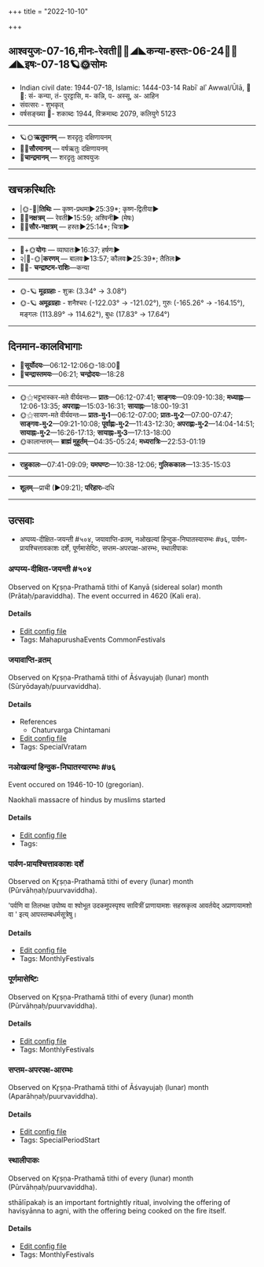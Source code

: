 +++
title = "2022-10-10"

+++
## आश्वयुजः-07-16,मीनः-रेवती🌛🌌◢◣कन्या-हस्तः-06-24🌌🌞◢◣इषः-07-18🪐🌞सोमः
- Indian civil date: 1944-07-18, Islamic: 1444-03-14 Rabīʿ alʾ Awwal/Ūlā, 🌌🌞: सं- कन्या, तं- पुरट्टासि, म- कन्नि, प- अस्सू, अ- आहिन
- संवत्सरः - शुभकृत्
- वर्षसङ्ख्या 🌛- शकाब्दः 1944, विक्रमाब्दः 2079, कलियुगे 5123
___________________
- 🪐🌞**ऋतुमानम्** — शरदृतुः दक्षिणायनम्
- 🌌🌞**सौरमानम्** — वर्षऋतुः दक्षिणायनम्
- 🌛**चान्द्रमानम्** — शरदृतुः आश्वयुजः
___________________


## खचक्रस्थितिः
- |🌞-🌛|**तिथिः** — कृष्ण-प्रथमा►25:39*; कृष्ण-द्वितीया►  
- 🌌🌛**नक्षत्रम्** — रेवती►15:59; अश्विनी► (मेषः)  
- 🌌🌞**सौर-नक्षत्रम्** — हस्तः►25:14*; चित्रा►  
___________________
- 🌛+🌞**योगः** — व्याघातः►16:37; हर्षणः►  
- २|🌛-🌞|**करणम्** — बालवः►13:57; कौलवः►25:39*; तैतिलः►  
- 🌌🌛- **चन्द्राष्टम-राशिः**—कन्या  
___________________
- 🌞-🪐 **मूढग्रहाः** - शुक्रः (3.34° → 3.08°)
- 🌞-🪐 **अमूढग्रहाः** - शनैश्चरः (-122.03° → -121.02°), गुरुः (-165.26° → -164.15°), मङ्गलः (113.89° → 114.62°), बुधः (17.83° → 17.64°)
___________________


## दिनमान-कालविभागाः
- 🌅**सूर्योदयः**—06:12-12:06🌞️-18:00🌇  
- 🌛**चन्द्रास्तमयः**—06:21; **चन्द्रोदयः**—18:28  
___________________
- 🌞⚝भट्टभास्कर-मते वीर्यवन्तः— **प्रातः**—06:12-07:41; **साङ्गवः**—09:09-10:38; **मध्याह्नः**—12:06-13:35; **अपराह्णः**—15:03-16:31; **सायाह्नः**—18:00-19:31  
- 🌞⚝सायण-मते वीर्यवन्तः— **प्रातः-मु॰1**—06:12-07:00; **प्रातः-मु॰2**—07:00-07:47; **साङ्गवः-मु॰2**—09:21-10:08; **पूर्वाह्णः-मु॰2**—11:43-12:30; **अपराह्णः-मु॰2**—14:04-14:51; **सायाह्नः-मु॰2**—16:26-17:13; **सायाह्नः-मु॰3**—17:13-18:00  
- 🌞कालान्तरम्— **ब्राह्मं मुहूर्तम्**—04:35-05:24; **मध्यरात्रिः**—22:53-01:19  
___________________
- **राहुकालः**—07:41-09:09; **यमघण्टः**—10:38-12:06; **गुलिककालः**—13:35-15:03  
___________________
- **शूलम्**—प्राची (►09:21); **परिहारः**–दधि  
___________________

## उत्सवाः
- अप्पय्य-दीक्षित-जयन्ती #५०४, जयावाप्ति-व्रतम्, नओखल्यां हिन्दुक-निघातस्यारम्भः #७६, पार्वण-प्रायश्चित्तावकाशः दर्शे, पूर्णमासेष्टिः, सप्तम-अपरपक्ष-आरम्भः, स्थालीपाकः
### अप्पय्य-दीक्षित-जयन्ती #५०४

Observed on Kr̥ṣṇa-Prathamā tithi of Kanyā (sidereal solar) month (Prātaḥ/paraviddha). The event occurred in 4620 (Kali era).  




#### Details
- [Edit config file](https://github.com/jyotisham/adyatithi/blob/master/mahApuruSha/smArta-misc/sidereal_solar_month/tithi/06/16/appayya-dIkSita-jayantI.toml)
- Tags: MahapurushaEvents CommonFestivals


### जयावाप्ति-व्रतम्

Observed on Kr̥ṣṇa-Prathamā tithi of Āśvayujaḥ (lunar) month (Sūryōdayaḥ/puurvaviddha). 



#### Details
- References
  - Chaturvarga Chintamani
- [Edit config file](https://github.com/jyotisham/adyatithi/blob/master/general/lunar_month/tithi/07/16/jayAvApti-vratam.toml)
- Tags: SpecialVratam


### नओखल्यां हिन्दुक-निघातस्यारम्भः #७६

Event occured on 1946-10-10 (gregorian). 

Naokhali massacre of hindus by muslims started

#### Details
- [Edit config file](https://github.com/jyotisham/adyatithi/blob/master/mahApuruSha/xatra-later/gregorian/day/10/10/naokhalyAM_hinduka-nighAtasyArambhaH.toml)
- Tags: 


### पार्वण-प्रायश्चित्तावकाशः दर्शे

Observed on Kr̥ṣṇa-Prathamā tithi of every (lunar) month (Pūrvāhṇaḥ/puurvaviddha). 

'पर्वणि वा तिलभक्ष उपोष्य वा श्वोभूत उदकमुपस्पृश्य सावित्रीं प्राणायामशः सहस्रकृत्व आवर्तयेद् अप्राणायामशो वा ' इत्य् आपस्तम्बधर्मसूत्रेषु।

#### Details
- [Edit config file](https://github.com/jyotisham/adyatithi/blob/master/gRhya/Apastamba/lunar_month/tithi/00/16/pArvaNa-prAyashcittAvakAshaH_16.toml)
- Tags: MonthlyFestivals


### पूर्णमासेष्टिः

Observed on Kr̥ṣṇa-Prathamā tithi of every (lunar) month (Pūrvāhṇaḥ/puurvaviddha). 



#### Details
- [Edit config file](https://github.com/jyotisham/adyatithi/blob/master/gRhya/general/lunar_month/tithi/00/16/pUrNamAseShTiH.toml)
- Tags: MonthlyFestivals


### सप्तम-अपरपक्ष-आरम्भः

Observed on Kr̥ṣṇa-Prathamā tithi of Āśvayujaḥ (lunar) month (Aparāhṇaḥ/puurvaviddha). 



#### Details
- [Edit config file](https://github.com/jyotisham/adyatithi/blob/master/general/lunar_month/tithi/07/16/saptama-aparapakSa-ArambhaH.toml)
- Tags: SpecialPeriodStart


### स्थालीपाकः

Observed on Kr̥ṣṇa-Prathamā tithi of every (lunar) month (Pūrvāhṇaḥ/puurvaviddha). 

sthālīpakaḥ is an important fortnightly ritual, involving the offering of haviṣyānna to agni, with the offering being cooked on the fire itself.

#### Details
- [Edit config file](https://github.com/jyotisham/adyatithi/blob/master/gRhya/general/lunar_month/tithi/00/16/sthAlIpAkaH_16.toml)
- Tags: MonthlyFestivals



